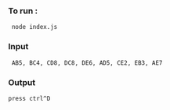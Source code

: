 ### To run : 

<code> node index.js </code>

### Input 

<code> AB5, BC4, CD8, DC8, DE6, AD5, CE2, EB3, AE7 </code>

### Output 

<code>press  ctrl^D </code>

